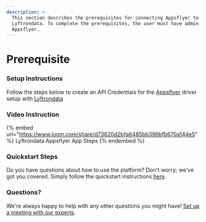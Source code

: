 ```yaml
---
description: >-
  This section describes the prerequisites for connecting Appsflyer to
  Lyftrondata. To complete the prerequisites, the user must have admin access to
  Appsflyer.
---
```


# Prerequisite

<mark style="color:blue;"></mark>

### Setup Instructions

Follow the steps below to create an API Credentials for the [Appsflyer](https://www.lyftrondata.com/integration/marketing-analytics/appsflyer/) driver setup with [Lyftrondata](https://www.lyftrondata.com)

### Video Instruction

{% embed url="https://www.loom.com/share/d73620d2bfa6485bb396bfb670a144e5" %}
Lyftrondata Appsflyer App Steps
{% endembed %}

### Quickstart Steps

Do you have questions about how to use the platform? Don't worry; we've got you covered. Simply follow the quickstart instructions [here](README.md).

### Questions? <a href="#questions" id="questions"></a>

We're always happy to help with any other questions you might have! [Set up a meeting with our experts](https://www.lyftrondata.com/book-a-meeting/).

